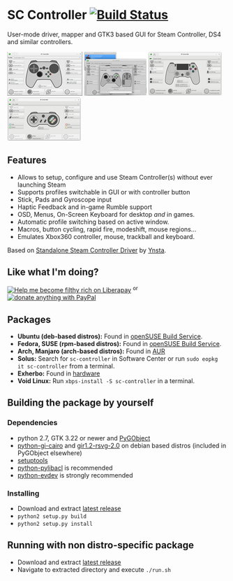 # SC Controller [![Build Status](https://travis-ci.org/kozec/sc-controller.svg?branch=master)](https://travis-ci.org/kozec/sc-controller)


User-mode driver, mapper and GTK3 based GUI for Steam Controller, DS4 and similar controllers.

[![screenshot1](docs/screenshot1-tn.png?raw=true)](docs/screenshot1.png?raw=true)
[![screenshot2](docs/screenshot2-tn.png?raw=true)](docs/screenshot2.png?raw=true)
[![screenshot3](docs/screenshot3-tn.png?raw=true)](docs/screenshot3.png?raw=true)
[![screenshot3](docs/screenshot4-tn.png?raw=true)](docs/screenshot4.png?raw=true)

## Features
- Allows to setup, configure and use Steam Controller(s) without ever launching Steam
- Supports profiles switchable in GUI or with controller button
- Stick, Pads and Gyroscope input
- Haptic Feedback and in-game Rumble support
- OSD, Menus, On-Screen Keyboard for desktop *and* in games.
- Automatic profile switching based on active window.
- Macros, button cycling, rapid fire, modeshift, mouse regions...
- Emulates Xbox360 controller, mouse, trackball and keyboard.

Based on [Standalone Steam Controller Driver](https://github.com/ynsta/steamcontroller) by [Ynsta](https://github.com/ynsta).

## Like what I'm doing?

[![Help me become filthy rich on Liberapay](https://img.shields.io/badge/Help%20me%20become%20filthy%20rich%20on-Liberapay-yellow.svg)](https://www.patreon.com/kozec) <sup>or</sup> [![donate anything with PayPal](https://img.shields.io/badge/donate_anything_with-Paypal-blue.svg)](https://www.paypal.com/cgi-bin/webscr?cmd=_donations&business=77DQD3L9K8RPU&lc=SK&item_name=kozec&item_number=scc&currency_code=EUR&bn=PP%2dDonationsBF%3abtn_donate_LG%2egif%3aNonHosted)

## Packages

 - **Ubuntu (deb-based distros):** Found in [openSUSE Build Service](https://software.opensuse.org/download.html?project=home%3Akozec&package=sc-controller).
 - **Fedora, SUSE (rpm-based distros):** Found in [openSUSE Build Service](https://software.opensuse.org/download.html?project=home%3Akozec&package=sc-controller).
 - **Arch, Manjaro (arch-based distros):** Found in [AUR](https://aur.archlinux.org/packages/sc-controller-git/)
 - **Solus:** Search for `sc-controller` in Software Center or run `sudo eopkg it sc-controller` from a terminal.
 - **Exherbo:** Found in [hardware](https://git.exherbo.org/summer/packages/input/sc-controller)
 - **Void Linux:** Run `xbps-install -S sc-controller` in a terminal.


## Building the package by yourself

### Dependencies
  - python 2.7, GTK 3.22 or newer and [PyGObject](https://live.gnome.org/PyGObject)
  - [python-gi-cairo](https://packages.debian.org/sid/python-gi-cairo) and [gir1.2-rsvg-2.0](https://packages.debian.org/sid/gir1.2-rsvg-2.0) on debian based distros (included in PyGObject elsewhere)
  - [setuptools](https://pypi.python.org/pypi/setuptools)
  - [python-pylibacl](http://pylibacl.k1024.org/) is recommended
  - [python-evdev](https://python-evdev.readthedocs.io/en/latest/) is strongly recommended

### Installing
  - Download and extract  [latest release](https://github.com/kozec/sc-controller/releases/latest)
  - `python2 setup.py build`
  - `python2 setup.py install`


## Running with non distro-specific package          
  - Download and extract [latest release](https://github.com/kozec/sc-controller/releases/latest)
  - Navigate to extracted directory and execute `./run.sh`
